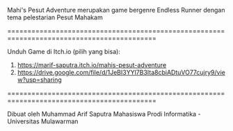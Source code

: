 Mahi's Pesut Adventure merupakan game bergenre Endless Runner dengan tema pelestarian Pesut Mahakam

===========================================================================================

Unduh Game di Itch.io (pilih yang bisa):
1. https://marif-saputra.itch.io/mahis-pesut-adventure
2. https://drive.google.com/file/d/1JeBI3YYl7B3Ita8cbiADtuVO77cujry9/view?usp=sharing

===========================================================================================

Dibuat oleh 
Muhammad Arif Saputra
Mahasiswa Prodi Informatika - Universitas Mulawarman
